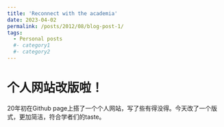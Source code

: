 ```yaml
---
title: 'Reconnect with the academia'
date: 2023-04-02
permalink: /posts/2012/08/blog-post-1/
tags:
  - Personal posts
  #- category1
  #- category2
---
```


个人网站改版啦！
======
20年初在Github page上搭了一个个人网站，写了些有得没得。今天改了一个版式，更加简洁，符合学者们的taste。

<!--Aren't headings cool?
------
-->
